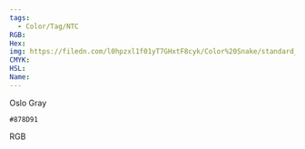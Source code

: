 ```yaml
---
tags:
  - Color/Tag/NTC
RGB:
Hex:
img: https://filedn.com/l0hpzxl1f01yT7GHxtF8cyk/Color%20Snake/standard_csv_to_svg/%23/878D91.svg
CMYK:
HSL:
Name:
---
```

Oslo Gray
```palette
#878D91
```
RGB
